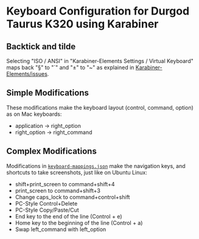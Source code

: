# Keyboard Configuration for Durgod Taurus K320 using Karabiner

## Backtick and tilde
Selecting "ISO / ANSI" in "Karabiner-Elements Settings / Virtual Keyboard" maps back "§" to "`" and "±" to "~" as explained in [Karabiner-Elements/issues](https://github.com/pqrs-org/Karabiner-Elements/issues/345).

## Simple Modifications
These modifications make the keyboard layout (control, command, option) as on Mac keyboards:

* application -> right_option
* right_option -> right_command

## Complex Modifications
Modifications in [`keyboard-mappings.json`](https://raw.githubusercontent.com/markolalovic/my-macos-config-files/main/keyboard/keyboard-mappings.json) make the navigation keys, and shortcuts to take screenshots, just like on Ubuntu Linux:

* shift+print_screen to command+shift+4
* print_screen to command+shift+3
* Change caps_lock to command+control+shift
* PC-Style Control+Delete
* PC-Style Copy/Paste/Cut
* End key to the end of the line (Control + e)
* Home key to the beginning of the line (Control + a)
* Swap left_command with left_option
